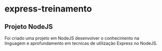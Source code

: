 <h1>express-treinamento</h1>

<div>
  <h2>Projeto NodeJS</h2>
</div>

<p>Foi criado uma projeto em NodeJS desenvolver o conhecimento na linguagem e aprofundamento em tecnicas de utilização Express no NodeJS.</p>

